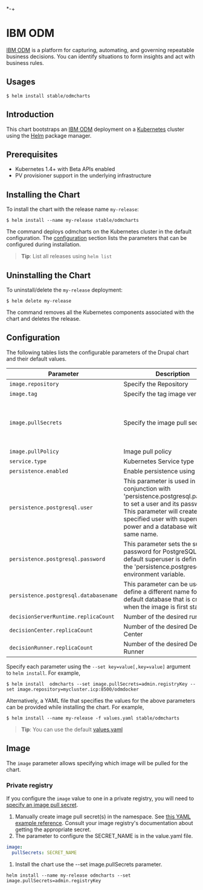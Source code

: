 *-+
# IBM ODM

[IBM ODM](https://www.ibm.com/support/knowledgecenter/SSQP76_8.9.0/welcome/kc_welcome_odmV.html)  is a platform for capturing, automating, and governing repeatable business decisions. You can identify situations to form insights and act with business rules.

## Usages

```console
$ helm install stable/odmcharts
```

## Introduction

This chart bootstraps an [IBM ODM](https://www.ibm.com/support/knowledgecenter/SSQP76_8.9.0/welcome/kc_welcome_odmV.html)  deployment on a [Kubernetes](http://kubernetes.io) cluster using the [Helm](https://helm.sh) package manager.

## Prerequisites

- Kubernetes 1.4+ with Beta APIs enabled
- PV provisioner support in the underlying infrastructure

## Installing the Chart

To install the chart with the release name `my-release`:

```console
$ helm install --name my-release stable/odmcharts
```

The command deploys odmcharts on the Kubernetes cluster in the default configuration. The [configuration](#configuration) section lists the parameters that can be configured during installation.

> **Tip**: List all releases using `helm list`

## Uninstalling the Chart

To uninstall/delete the `my-release` deployment:

```console
$ helm delete my-release
```

The command removes all the Kubernetes components associated with the chart and deletes the release.

## Configuration

The following tables lists the configurable parameters of the Drupal chart and their default values.

| Parameter                         | Description                           | Default                                                   |
| --------------------------------- | ------------------------------------- | --------------------------------------------------------- |
| `image.repository`                | Specify the Repository                | `odmdocker`                                               |
| `image.tag`                       | Specify the tag image version         | `8.9.0`                                                   |
| `image.pullSecrets`               | Specify the image pull secrets        | `nil` (does not add image pull secrets to deployed pods)  |
| `image.pullPolicy`                | Image pull policy                     | `IfNotPresent`                                            |
| `service.type`                    | Kubernetes Service type               | `NodePort`                                                |
| `persistence.enabled`             | Enable persistence using PVC          | `false`                                                   |
| `persistence.postgresql.user` | This parameter is used in conjunction with 'persistence.postgresql.password' to set a user and its password. This parameter will create the specified user with superuser power and a database with the same name.  | `odm`                                                   |
| `persistence.postgresql.password` | This parameter sets the superuser password for PostgreSQL. The default superuser is defined by the 'persistence.postgresql.user' environment variable.  | `odm`                                                   |
| `persistence.postgresql.databasename` | This parameter can be used to define a different name for the default database that is created when the image is first started.   | `odmdb` |
| `decisionServerRuntime.replicaCount`| Number of the desired runtime       | `2`                                             |
| `decisionCenter.replicaCount`     | Number of the desired Decision Center | `1`                                                     |
| `decisionRunner.replicaCount`     | Number of the desired Decision Runner | `1`                      |


Specify each parameter using the `--set key=value[,key=value]` argument to `helm install`. For example,

```console
$ helm install  odmcharts --set image.pullSecrets=admin.registryKey --set image.repository=mycluster.icp:8500/odmdocker
```

Alternatively, a YAML file that specifies the values for the above parameters can be provided while installing the chart. For example,

```console
$ helm install --name my-release -f values.yaml stable/odmcharts
```

> **Tip**: You can use the default [values.yaml](values.yaml)

## Image

The `image` parameter allows specifying which image will be pulled for the chart.

### Private registry

If you configure the `image` value to one in a private registry, you will need to [specify an image pull secret](https://kubernetes.io/docs/concepts/containers/images/#specifying-imagepullsecrets-on-a-pod).

1. Manually create image pull secret(s) in the namespace. See [this YAML example reference](https://kubernetes.io/docs/concepts/containers/images/#creating-a-secret-with-a-docker-config). Consult your image registry's documentation about getting the appropriate secret.
1. The parameter to configure the SECRET_NAME is in the value.yaml file.
```yaml
image:
  pullSecrets: SECRET_NAME
```
1. Install the chart use the --set image.pullSecrets parameter.
```console
helm install --name my-release odmcharts --set image.pullSecrets=admin.registryKey
```

